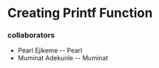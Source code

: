 # Creating Printf Function
### collaborators
* Pearl Ejikeme -- Pearl
* Muminat Adekunle -- Muminat
